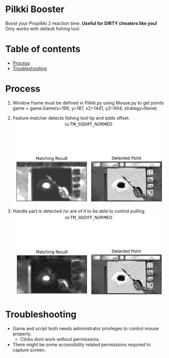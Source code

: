 # Pilkki Booster

Boost your Propilkki 2 reaction time. **Useful for DIRTY cheaters like you!** 
Only works with default fishing tool.


Table of contents
=================
* [Process](#process)
* [Troubleshooting](#troubleshooting)


Process
============
1. Window frame must be defined in Pilkki.py using Mouse.py to get points
game = game.Game(x=166, y=187, x2=1441, y2=904, strategy=None)

2. Feature matcher detects fishing tool tip and adds offset.  
![tip](./images/detect_tool_tip.png) 

3. Handle part is detected /or are of it to be able to control pulling.  
![handle](./images/detect_tool_handle.png) 


Troubleshooting
============
* Game and script both needs administrator privileges to control mouse properly.
    * Clicks dont work without permissions.
* There might be some accessibility related permissions required to capture screen.

